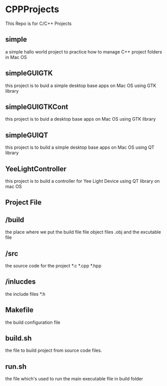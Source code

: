 # CPPProjects
This Repo is for C/C++ Projects

## simple
a simple hallo world project to practice how to manage C++ project folders in Mac OS

## simpleGUIGTK
this project is to buid a simple desktop base apps on Mac OS using GTK library 


## simpleGUIGTKCont
this project is to buid a desktop base apps on Mac OS using GTK library 

## simpleGUIQT
this project is to build a simple desktop base apps on Mac OS using QT library


## YeeLightController
this project is to build a controller for Yee Light Device using QT library on mac OS







## Project File

## /build
the place where we put the build file file object files .obj and the excutable file 
## /src
the source code for the project *.c *.cpp *.hpp
## /inlucdes
the include files *.h
## Makefile
the  build configuration file
## build.sh
the file to build project from source code files.
## run.sh
the file which's used to run the main executable file in build folder
